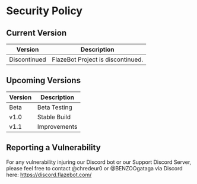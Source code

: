 # Security Policy

## Current Version

|Version|Description|
|-------|------------------|
|Discontinued|FlazeBot Project is discontinued.|

## Upcoming Versions

|Version|Description|
|-------|------------------|
|Beta|Beta Testing|
|v1.0|Stable Build|
|v1.1|Improvements|

## Reporting a Vulnerability

For any vulnerability injuring our Discord bot or our Support Discord Server, please feel free to contact @chredeur0 or @BENZOOgataga via Discord here: https://discord.flazebot.com/
